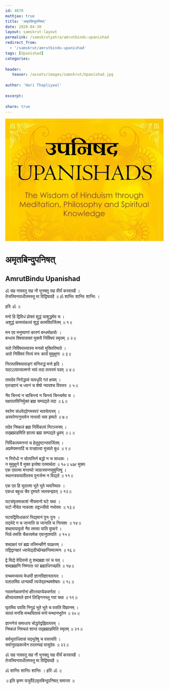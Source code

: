 ```yaml
---    
id: 4078    
mathjax: true    
title: 'अमृतबिन्दुपनिषत्'    
date: 2020-04-30    
layout: samskrut-layout 
permalink: /samskrutyatra/amrutbindu-upanishad
redirect_from: 
  - '/samskrut/amrutbindu-upanishad'
tags: [Upanishad]    
categories:    
    
header:    
   teaser: /assets/images/samskrut/Upanishad.jpg    
    
author: 'Hari Thapliyaal'    
    
excerpt:    
    
share: true    
---    
```

    
![](/assets/images/samskrut/Upanishad.jpg)    
    
# अमृतबिन्दुपनिषत्     
## AmrutBindu Upanishad    
    
ॐ सह नाववतु सह नौ भुनक्तु सह वीर्यं करवावहै ।    
तेजस्विनावधीतमस्तु मा विद्विषावहै ॥  ॐ शान्तिः शान्तिः शान्तिः ।    
    
हरिः ॐ ॥    
    
मनो हि द्विविधं प्रोक्तं शुद्धं चाशुद्धमेव च ।    
अशुद्धं कामसंकल्पं शुद्धं कामविवर्जितम् ॥ १॥    
    
मन एव मनुष्याणां कारणं बन्धमोक्षयोः ।    
बन्धाय विषयासक्तं मुक्त्यै निर्विषयं स्मृतम् ॥ २॥    
    
यतो निर्विषयस्यास्य मनसो मुक्तिरिष्यते ।    
अतो निर्विषयं नित्यं मनः कार्यं मुमुक्षुणा ॥ ३॥    
    
निरस्तविषयासङ्गं संनिरुद्धं मनो हृदि ।    
यदाऽऽयात्यात्मनो भावं तदा तत्परमं पदम् ॥ ४॥    
    
तावदेव निरोद्धव्यं यावधृदि गतं क्षयम् ।    
एतज्ज्ञानं च ध्यानं च शेषो न्यायश्च विस्तरः ॥ ५॥    
    
नैव चिन्त्यं न चाचिन्त्यं न चिन्त्यं चिन्त्यमेव च ।    
पक्षपातविनिर्मुक्तं ब्रह्म सम्पद्यते तदा ॥ ६॥    
    
स्वरेण संधयेद्योगमस्वरं भावयेत्परम् ।    
अस्वरेणानुभावेन नाभावो भाव इष्यते ॥ ७॥    
    
तदेव निष्कलं ब्रह्म निर्विकल्पं निरञ्जनम् ।    
तद्ब्रह्माहमिति ज्ञात्वा ब्रह्म सम्पद्यते ध्रुवम् ॥ ८॥    
    
निर्विकल्पमनन्तं च हेतुदृष्टान्तवर्जितम् ।    
अप्रमेयमनादिं च यज्ज्ञात्वा मुच्यते बुधः ॥ ९॥    
    
न निरोधो न चोत्पत्तिर्न बद्धो न च साधकः ।    
न मुमुक्षुर्न वै मुक्त इत्येषा परमार्थता ॥ १०॥  var मुक्तः    
एक एवात्मा मन्तव्यो जाग्रत्स्वप्नसुषुप्तिषु ।    
स्थानत्रयव्यतीतस्य पुनर्जन्म न विद्यते ॥ ११॥    
    
एक एव हि भूतात्मा भूते भूते व्यवस्थितः ।    
एकधा बहुधा चैव दृश्यते जलचन्द्रवत् ॥ १२॥    
    
घटसंवृतमाकाशं नीयमानो घटे यथा ।    
घटो नीयेत नाकाशः तद्वज्जीवो नभोपमः ॥ १३॥    
    
घटवद्विविधाकारं भिद्यमानं पुनः पुनः ।    
तद्भेदे न च जानाति स जानाति च नित्यशः ॥ १४॥    
शब्दमायावृतो नैव तमसा याति पुष्करे ।    
भिन्ने तमसि चैकत्वमेक एवानुपश्यति ॥ १५॥    
    
शब्दाक्षरं परं ब्रह्म तस्मिन्क्षीणे यदक्षरम् ।    
तद्विद्वानक्षरं ध्यायेद्यदीच्छेच्छान्तिमात्मनः ॥ १६॥    
    
द्वे विद्ये वेदितव्ये तु शब्दब्रह्म परं च यत् ।    
शब्दब्रह्मणि निष्णातः परं ब्रह्माधिगच्छति ॥ १७॥    
    
ग्रन्थमभ्यस्य मेधावी ज्ञानविज्ञानतत्परः ।    
पलालमिव धान्यार्थी त्यजेद्ग्रन्थमशेषतः ॥ १८॥    
    
गवामनेकवर्णानां क्षीरस्याप्येकवर्णता ।    
क्षीरवत्पश्यते ज्ञानं लिङ्गिनस्तु गवां यथा ॥ १९॥    
    
घृतमिव पयसि निगूढं भूते भूते च वसति विज्ञानम् ।    
सततं मनसि मन्थयितव्यं मनो मन्थानभूतेन ॥ २०॥    
    
ज्ञाननेत्रं समाधाय चोद्धरेद्वह्निवत्परम् ।    
निष्कलं निश्चलं शान्तं तद्ब्रह्माहमिति स्मृतम् ॥ २१॥    
    
सर्वभूताधिवासं यद्भूतेषु च वसत्यपि ।    
सर्वानुग्राहकत्वेन तदस्म्यहं वासुदेवः ॥ २२॥    
    
ॐ सह नाववतु सह नौ भुनक्तु सह वीर्यं करवावहै ।    
तेजस्विनावधीतमस्तु मा विद्विषावहै ॥    
    
ॐ शान्तिः शान्तिः शान्तिः । हरिः ॐ ॥    
    
॥ इति कृष्ण यजुर्वेदेऽमृतबिन्दूपनिषत् समाप्ता ॥    
    
